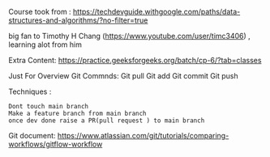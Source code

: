 Course took from :
https://techdevguide.withgoogle.com/paths/data-structures-and-algorithms/?no-filter=true

big fan to Timothy H Chang (https://www.youtube.com/user/timc3406) , learning alot from him

Extra Content:
https://practice.geeksforgeeks.org/batch/cp-6/?tab=classes



Just For Overview
Git Commnds:
   Git pull
   <changes>
   Git add
   Git commit
   Git push 

Techniques :

    Dont touch main branch 
    Make a feature branch from main branch 
    once dev done raise a PR(pull request ) to main branch
 
 Git document:
https://www.atlassian.com/git/tutorials/comparing-workflows/gitflow-workflow
